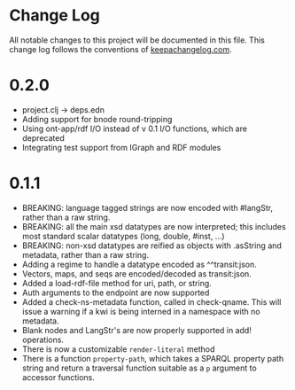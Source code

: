 # Change Log
All notable changes to this project will be documented in this file. This change log follows the conventions of [keepachangelog.com](http://keepachangelog.com/).
# 0.2.0
- project.clj -> deps.edn
- Adding support for bnode round-tripping
- Using ont-app/rdf I/O instead of v 0.1 I/O functions, which are deprecated
- Integrating test support from IGraph and RDF modules

# 0.1.1
- BREAKING: language tagged strings are now encoded with #langStr,
  rather than a raw string.
- BREAKING: all the main xsd datatypes are now interpreted; this includes most
  standard scalar datatypes (long, double, #inst, ...)
- BREAKING: non-xsd datatypes are reified as objects with .asString
  and metadata, rather than a raw string.
- Adding a regime to handle a datatype encoded as ^^transit:json.
- Vectors, maps, and seqs are encoded/decoded as transit:json.
- Added a load-rdf-file method for uri, path, or string.
- Auth arguments to the endpoint are now supported
- Added a check-ns-metadata function, called in check-qname. This will
  issue a warning if a kwi is being interned in a namespace with no
  metadata.
- Blank nodes and LangStr's are now properly supported in add! operations.
- There is now a customizable `render-literal` method
- There is a function `property-path`, which takes a SPARQL property
  path string and return a traversal function suitable as a `p`
  argument to accessor functions.

